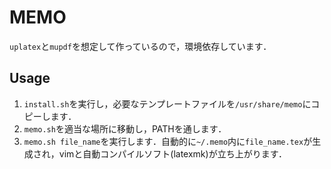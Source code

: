 # MEMO
`uplatex`と`mupdf`を想定して作っているので，環境依存しています．

## Usage
1. `install.sh`を実行し，必要なテンプレートファイルを`/usr/share/memo`にコピーします．
2. `memo.sh`を適当な場所に移動し，PATHを通します．
3. `memo.sh file_name`を実行します．自動的に`~/.memo`内に`file_name.tex`が生成され，vimと自動コンパイルソフト(latexmk)が立ち上がります．
